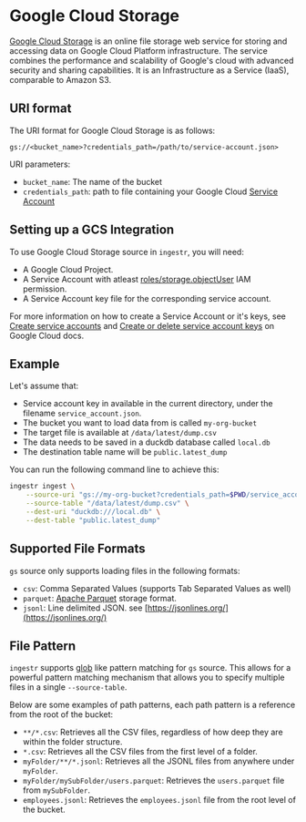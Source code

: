 # Google Cloud Storage

[Google Cloud Storage](https://cloud.google.com/storage?hl=en) is an online file storage web service for storing and accessing data on Google Cloud Platform infrastructure. The service combines the performance and scalability of Google's cloud with advanced security and sharing capabilities. It is an Infrastructure as a Service (IaaS), comparable to Amazon S3. 

## URI format

The URI format for Google Cloud Storage is as follows:

```plaintext
gs://<bucket_name>?credentials_path=/path/to/service-account.json>
```

URI parameters:

- `bucket_name`: The name of the bucket
- `credentials_path`: path to file containing your Google Cloud [Service Account](https://cloud.google.com/iam/docs/service-account-overview)

## Setting up a GCS Integration

To use Google Cloud Storage source in `ingestr`, you will need:
* A Google Cloud Project.
* A Service Account with atleast [roles/storage.objectUser](https://cloud.google.com/storage/docs/access-control/iam-roles) IAM permission.
* A Service Account key file for the corresponding service account.

For more information on how to create a Service Account or it's keys, see [Create service accounts](https://cloud.google.com/iam/docs/service-accounts-create) and [Create or delete service account keys](https://cloud.google.com/iam/docs/keys-create-delete) on Google Cloud docs.

## Example

Let's assume that:
* Service account key in available in the current directory, under the filename `service_account.json`. 
* The bucket you want to load data from is called `my-org-bucket`
* The target file is available at `/data/latest/dump.csv`
* The data needs to be saved in a duckdb database called `local.db`
* The destination table name will be `public.latest_dump`

You can run the following command line to achieve this:

```sh
ingestr ingest \
    --source-uri "gs://my-org-bucket?credentials_path=$PWD/service_account.json" \
    --source-table "/data/latest/dump.csv" \
    --dest-uri "duckdb:///local.db" \
    --dest-table "public.latest_dump"
```

## Supported File Formats
`gs` source only supports loading files in the following formats:
* `csv`: Comma Separated Values (supports Tab Separated Values as well)
* `parquet`: [Apache Parquet](https://parquet.apache.org/) storage format.
* `jsonl`: Line delimited JSON. see [https://jsonlines.org/](https://jsonlines.org/)

## File Pattern
`ingestr` supports [glob](https://en.wikipedia.org/wiki/Glob_(programming)) like pattern matching for `gs` source.
This allows for a powerful pattern matching mechanism that allows you to specify multiple files in a single `--source-table`.

Below are some examples of path patterns, each path pattern is a reference from the root of the bucket:

- `**/*.csv`: Retrieves all the CSV files, regardless of how deep they are within the folder structure.
- `*.csv`: Retrieves all the CSV files from the first level of a folder.
- `myFolder/**/*.jsonl`: Retrieves all the JSONL files from anywhere under `myFolder`.
- `myFolder/mySubFolder/users.parquet`: Retrieves the `users.parquet` file from `mySubFolder`.
- `employees.jsonl`: Retrieves the `employees.jsonl` file from the root level of the bucket.
